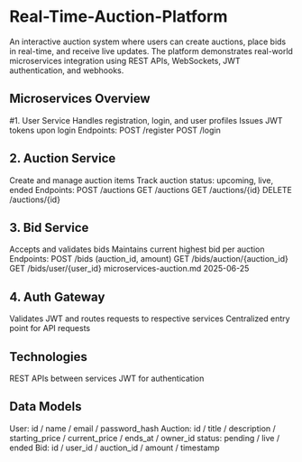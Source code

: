# Real-Time-Auction-Platform
An interactive auction system where users can create auctions, place bids in real-time, and receive live updates. The platform demonstrates real-world microservices integration using REST APIs, WebSockets, JWT authentication, and webhooks.

## Microservices Overview
#1. User Service
Handles registration, login, and user profiles
Issues JWT tokens upon login
Endpoints:
POST /register
POST /login

## 2. Auction Service
Create and manage auction items
Track auction status: upcoming, live, ended
Endpoints:
POST /auctions
GET /auctions
GET /auctions/{id}
DELETE /auctions/{id}

## 3. Bid Service
Accepts and validates bids
Maintains current highest bid per auction
Endpoints:
POST /bids (auction_id, amount)
GET /bids/auction/{auction_id}
GET /bids/user/{user_id}
microservices-auction.md 2025-06-25

## 4. Auth Gateway
Validates JWT and routes requests to respective services
Centralized entry point for API requests

## Technologies
REST APIs between services
JWT for authentication

## Data Models

User: id / name / email / password_hash
Auction: id / title / description / starting_price / current_price / ends_at / owner_id
status: pending / live / ended
Bid: id / user_id / auction_id / amount / timestamp
